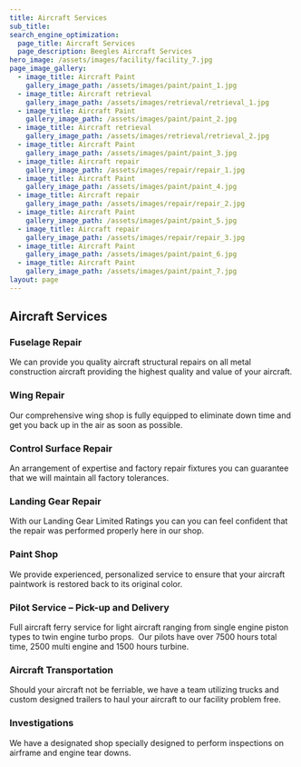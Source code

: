 ```yaml
---
title: Aircraft Services
sub_title:
search_engine_optimization:
  page_title: Aircraft Services
  page_description: Beegles Aircraft Services
hero_image: /assets/images/facility/facility_7.jpg
page_image_gallery:
  - image_title: Aircraft Paint
    gallery_image_path: /assets/images/paint/paint_1.jpg
  - image_title: Aircraft retrieval
    gallery_image_path: /assets/images/retrieval/retrieval_1.jpg
  - image_title: Aircraft Paint
    gallery_image_path: /assets/images/paint/paint_2.jpg
  - image_title: Aircraft retrieval
    gallery_image_path: /assets/images/retrieval/retrieval_2.jpg
  - image_title: Aircraft Paint
    gallery_image_path: /assets/images/paint/paint_3.jpg
  - image_title: Aircraft repair
    gallery_image_path: /assets/images/repair/repair_1.jpg
  - image_title: Aircraft Paint
    gallery_image_path: /assets/images/paint/paint_4.jpg
  - image_title: Aircraft repair
    gallery_image_path: /assets/images/repair/repair_2.jpg
  - image_title: Aircraft Paint
    gallery_image_path: /assets/images/paint/paint_5.jpg
  - image_title: Aircraft repair
    gallery_image_path: /assets/images/repair/repair_3.jpg
  - image_title: Aircraft Paint
    gallery_image_path: /assets/images/paint/paint_6.jpg
  - image_title: Aircraft Paint
    gallery_image_path: /assets/images/paint/paint_7.jpg
layout: page
---
```


## Aircraft Services

### Fuselage Repair

We can provide you quality aircraft structural repairs on all metal construction aircraft providing the highest quality and value of your aircraft.

### Wing Repair

Our comprehensive wing shop is fully equipped to eliminate down time and get you back up in the air as soon as possible.

### Control Surface Repair

An arrangement of expertise and factory repair fixtures you can guarantee that we will maintain all factory tolerances.

### Landing Gear Repair

With our Landing Gear Limited Ratings you can you can feel confident that the repair was performed properly here in our shop.

### Paint Shop

We provide experienced, personalized service to ensure that your aircraft paintwork is restored back to its original color.

### Pilot Service – Pick-up and Delivery

Full aircraft ferry service for light aircraft ranging from single engine piston types to twin engine turbo props.  Our pilots have over 7500 hours total time, 2500 multi engine and 1500 hours turbine.

### Aircraft Transportation

Should your aircraft not be ferriable, we have a team utilizing trucks and custom designed trailers to haul your aircraft to our facility problem free.

### Investigations

We have a designated shop specially designed to perform inspections on airframe and engine tear downs.